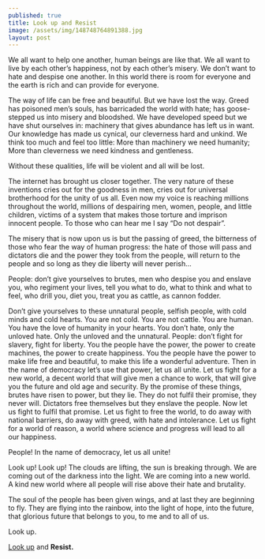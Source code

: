 ```yaml
---
published: true
title: Look up and Resist
image: /assets/img/148748764891388.jpg
layout: post
---
```

We all want to help one another, human beings are like that. We all want to live by each other’s happiness, not by each other’s misery. We don’t want to hate and despise one another. In this world there is room for everyone and the earth is rich and can provide for everyone.

The way of life can be free and beautiful. But we have lost the way.
Greed has poisoned men’s souls, has barricaded the world with hate;
has goose-stepped us into misery and bloodshed.
We have developed speed but we have shut ourselves in:
machinery that gives abundance has left us in want.
Our knowledge has made us cynical,
our cleverness hard and unkind.
We think too much and feel too little:
More than machinery we need humanity;
More than cleverness we need kindness and gentleness.

Without these qualities, life will be violent and all will be lost.

The internet has brought us closer together. The very nature of these inventions cries out for the goodness in men, cries out for universal brotherhood for the unity of us all. Even now my voice is reaching millions throughout the world, millions of despairing men, women, people, and little children, victims of a system that makes those torture and imprison innocent people. To those who can hear me I say “Do not despair”.

The misery that is now upon us is but the passing of greed, the bitterness of those who fear the way of human progress: the hate of those will pass and dictators die and the power they took from the people, will return to the people and so long as they die liberty will never perish...

People: don’t give yourselves to brutes, men who despise you and enslave you, who regiment your lives, tell you what to do, what to think and what to feel, who drill you, diet you, treat you as cattle, as cannon fodder.

Don’t give yourselves to these unnatural people, selfish people, with cold minds and cold hearts. You are not cold. You are not cattle. You are human. You have the love of humanity in your hearts. You don’t hate, only the unloved hate. Only the unloved and the unnatural. People: don’t fight for slavery, fight for liberty.
You the people have the power, the power to create machines, the power to create happiness. You the people have the power to make life free and beautiful, to make this life a wonderful adventure. Then in the name of democracy let’s use that power, let us all unite. Let us fight for a new world, a decent world that will give men a chance to work, that will give you the future and old age and security. By the promise of these things, brutes have risen to power, but they lie. They do not fulfil their promise, they never will. Dictators free themselves but they enslave the people. Now let us fight to fulfil that promise. Let us fight to free the world, to do away with national barriers, do away with greed, with hate and intolerance. Let us fight for a world of reason, a world where science and progress will lead to all our happiness.

People! In the name of democracy, let us all unite!

Look up! Look up! The clouds are lifting, the sun is breaking through. We are coming out of the darkness into the light. We are coming into a new world. A kind new world where all people will rise above their hate and brutality.

The soul of the people has been given wings, and at last they are beginning to fly. They are flying into the rainbow, into the light of hope, into the future, that glorious future that belongs to you, to me and to all of us.

Look up. 

[Look up](https://youtu.be/Kbn-GjL6WLA?t=10s) and **Resist.**
